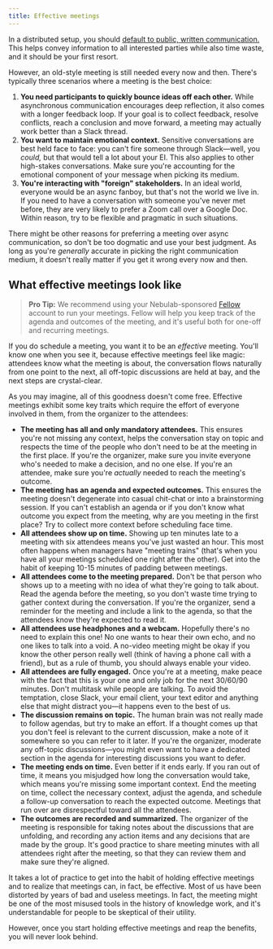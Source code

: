 ```yaml
---
title: Effective meetings
---
```


In a distributed setup, you should [default to public, written communication.](/work-fundamentals/distributed-work/#default-to-public-written-communication)
This helps convey information to all interested parties while also time waste, and it should be your
first resort.

However, an old-style meeting is still needed every now and then. There's typically three scenarios
where a meeting is the best choice:

1. **You need participants to quickly bounce ideas off each other.** While asynchronous
   communication encourages deep reflection, it also comes with a longer feedback loop. If your goal
   is to collect feedback, resolve conflicts, reach a conclusion and move forward, a meeting may
   actually work better than a Slack thread.
2. **You want to maintain emotional context.** Sensitive conversations are best held
   face to face: you can't fire someone through Slack—well, you _could,_ but that would tell a lot
   about your EI. This also applies to other high-stakes conversations. Make sure you're accounting
   for the emotional component of your message when picking its medium.
3. **You're interacting with "foreign" stakeholders.** In an ideal world, everyone would be an async
   fanboy, but that's not the world we live in. If you need to have a conversation with someone
   you've never met before, they are very likely to prefer a Zoom call over a Google Doc. Within
   reason, try to be flexible and pragmatic in such situations.

There might be other reasons for preferring a meeting over async communication, so don't be too
dogmatic and use your best judgment. As long as you're _generally_ accurate in picking the right
communication medium, it doesn't really matter if you get it wrong every now and then.

## What effective meetings look like

> **Pro Tip:** We recommend using your Nebulab-sponsored [Fellow](http://fellow.app) account to run
> your meetings. Fellow will help you keep track of the agenda and outcomes of the meeting, and it's
> useful both for one-off and recurring meetings.

If you do schedule a meeting, you want it to be an _effective_ meeting. You'll know one when you see
it, because effective meetings feel like magic: attendees know what the meeting is about, the
conversation flows naturally from one point to the next, all off-topic discussions are held at bay,
and the next steps are crystal-clear.

As you may imagine, all of this goodness doesn't come free. Effective meetings exhibit some key
traits which require the effort of everyone involved in them, from the organizer to the attendees:

- **The meeting has all and only mandatory attendees.** This ensures you're not missing any context,
  helps the conversation stay on topic and respects the time of the people who don't need to be at
  the meeting in the first place. If you're the organizer, make sure you invite everyone who's
  needed to make a decision, and no one else. If you're an attendee, make sure you're _actually_
  needed to reach the meeting's outcome.
- **The meeting has an agenda and expected outcomes.** This ensures the meeting doesn't degenerate
  into casual chit-chat or into a brainstorming session. If you can't establish an agenda or if you
  don't know what outcome you expect from the meeting, why are you meeting in the first place?
  Try to collect more context before scheduling face time.
- **All attendees show up on time.** Showing up ten minutes late to a meeting with six attendees
  means you've just wasted an hour. This most often happens when managers have "meeting trains"
  (that's when you have all your meetings scheduled one right after the other). Get into the habit
  of keeping 10-15 minutes of padding between meetings. 
- **All attendees come to the meeting prepared.** Don't be that person who shows up to a meeting
  with no idea of what they're going to talk about. Read the agenda before the meeting, so you don't
  waste time trying to gather context during the conversation. If you're the organizer, send a
  reminder for the meeting and include a link to the agenda, so that the attendees know they're
  expected to read it.
- **All attendees use headphones and a webcam.** Hopefully there's no need to explain this one! No
  one wants to hear their own echo, and no one likes to talk into a void. A no-video meeting might
  be okay if you know the other person really well (think of having a phone call with a friend), but
  as a rule of thumb, you should always enable your video.
- **All attendees are fully engaged.** Once you're at a meeting, make peace with the fact that this
  is your one and only job for the next 30/60/90 minutes. Don't multitask while people are talking.
  To avoid the temptation, close Slack, your email client, your text editor and anything else that
  might distract you—it happens even to the best of us.
- **The discussion remains on topic.** The human brain was not really made to follow agendas, but
  try to make an effort. If a thought comes up that you don't feel is relevant to the current
  discussion, make a note of it somewhere so you can refer to it later. If you're the organizer,
  moderate any off-topic discussions—you might even want to have a dedicated section in the agenda
  for interesting discussions you want to defer.
- **The meeting ends on time.** Even better if it ends early. If you ran out of time, it means you
  misjudged how long the conversation would take, which means you're missing some important context.
  End the meeting on time, collect the necessary context, adjust the agenda, and schedule a
  follow-up conversation to reach the expected outcome. Meetings that run over are disrespectful
  toward all the attendees.
- **The outcomes are recorded and summarized.** The organizer of the meeting is responsible for
  taking notes about the discussions that are unfolding, and recording any action items and any
  decisions that are made by the group. It's good practice to share meeting minutes with all
  attendees right after the meeting, so that they can review them and make sure they're aligned.

It takes a lot of practice to get into the habit of holding effective meetings and to realize that
meetings can, in fact, be effective. Most of us have been distorted by years of bad and useless
meetings. In fact, the meeting might be one of the most misused tools in the history of knowledge
work, and it's understandable for people to be skeptical of their utility.

However, once you start holding effective meetings and reap the benefits, you will never look
behind.
